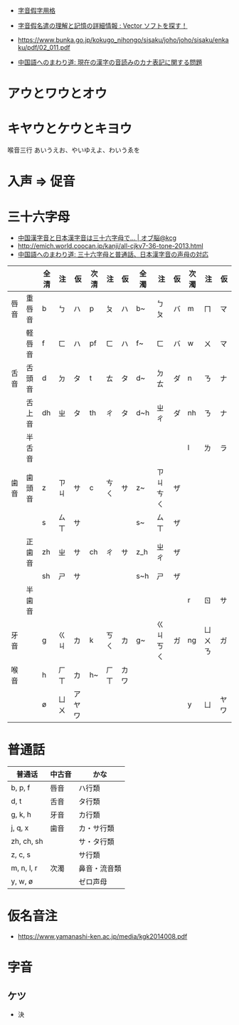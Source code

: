- [字音假字用格](https://www.katch.ne.jp/~leque/text/mozigowe/mozigowe.html)
- [字音假名遣の理解と記憶の詳細情報 : Vector ソフトを探す！](https://www.vector.co.jp/soft/data/edu/se095951.html)
- https://www.bunka.go.jp/kokugo_nihongo/sisaku/joho/joho/sisaku/enkaku/pdf/02_011.pdf

- [中国語へのまわり道: 現在の漢字の音読みのカナ表記に関する問題](https://fayinwanlu.blogspot.com/2017/02/blog-post.html)

# アウとワウとオウ

# キヤウとケウとキヨウ

喉音三行 あいうえお、やいゆえよ、わいうゑを

# 入声 => 促音

# 三十六字母

- [中国漢字音と日本漢字音は三十六字母で… | オブ脳@kcg](https://blog.kcg.ne.jp/objectbrain/2013/02/12/%E4%B8%AD%E5%9B%BD%E6%BC%A2%E5%AD%97%E9%9F%B3%E3%81%A8%E6%97%A5%E6%9C%AC%E6%BC%A2%E5%AD%97%E9%9F%B3%E3%81%AF%E4%B8%89%E5%8D%81%E5%85%AD%E5%AD%97%E6%AF%8D%E3%81%A7/)
- http://emich.world.coocan.jp/kanji/all-cjkv7-36-tone-2013.html
- [中国語へのまわり道: 三十六字母と普通話&#12289;日本漢字音の声母の対応](https://fayinwanlu.blogspot.com/2017/01/blog-post.html)

|      |        | 全清 | 注   | 仮     | 次清 | 注   | 仮   | 全濁 | 注       | 仮  | 次濁 | 注     | 仮   |
| ---- | ------ | ---- | ---- | ------ | ---- | ---- | ---- | ---- | -------- | --- | ---- | ------ | ---- |
| 唇音 | 重唇音 | b    | ㄅ   | ハ     | p    | ㄆ   | ハ   | b~   | ㄅㄆ     | バ  | m    | ㄇ     | マ   |
|      | 軽唇音 | f    | ㄈ   | ハ     | pf   | ㄈ   | ハ   | f~   | ㄈ       | バ  | w    | ㄨ     | マ   |
| 舌音 | 舌頭音 | d    | ㄉ   | タ     | t    | ㄊ   | タ   | d~   | ㄉㄊ     | ダ  | n    | ㄋ     | ナ   |
|      | 舌上音 | dh   | ㄓ   | タ     | th   | ㄔ   | タ   | d~h  | ㄓㄔ     | ダ  | nh   | ㄋ     | ナ   |
|      | 半舌音 |      |      |        |      |      |      |      |          |     | l    | ㄌ     | ラ   |
| 歯音 | 歯頭音 | z    | ㄗㄐ | サ     | c    | ㄘㄑ | サ   | z~   | ㄗㄐㄘㄑ | ザ  |
|      |        | s    | ㄙㄒ | サ     |      |      |      | s~   | ㄙㄒ     | ザ  |
|      | 正歯音 | zh   | ㄓ   | サ     | ch   | ㄔ   | サ   | z_h  | ㄓㄔ     | ザ  |
|      |        | sh   | ㄕ   | サ     |      |      |      | s~h  | ㄕ       | ザ  |
|      | 半歯音 |      |      |        |      |      |      |      |          |     | r    | ㄖ     | サ   |
| 牙音 |        | g    | ㄍㄐ | カ     | k    | ㄎㄑ | カ   | g~   | ㄍㄐㄎㄑ | ガ  | ng   | ㄩㄨㄋ | ガ   |
| 喉音 |        | h    | ㄏㄒ | カ     | h~   | ㄏㄒ | カワ |
|      |        | ø    | ㄩㄨ | アヤワ |      |      |      |      |          |     | y    | ㄩ     | ヤワ |

# 普通話

| 普通话     | 中古音 | かな         |
| ---------- | ------ | ------------ |
| b, p, f    | 唇音   | ハ行類       |
| d, t       | 舌音   | タ行類       |
| g, k, h    | 牙音   | カ行類       |
| j, q, x    | 歯音   | カ・サ行類   |
| zh, ch, sh |        | サ・タ行類   |
| z, c, s    |        | サ行類       |
| m, n, l, r | 次濁   | 鼻音・流音類 |
| y, w, ø    |        | ゼロ声母     |

# 仮名音注

- https://www.yamanashi-ken.ac.jp/media/kgk2014008.pdf

# 字音

## ケツ

- 決
